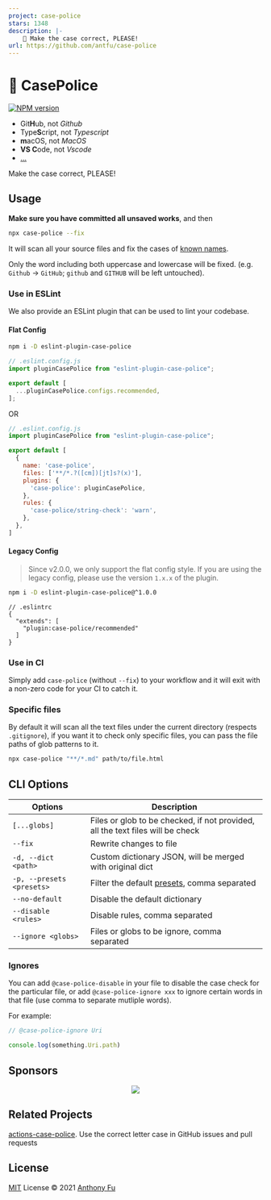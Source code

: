 ```yaml
---
project: case-police
stars: 1348
description: |-
    🚨 Make the case correct, PLEASE!
url: https://github.com/antfu/case-police
---
```


# 🚨 CasePolice

[![NPM version](https://img.shields.io/npm/v/case-police?color=a1b858&label=)](https://www.npmjs.com/package/case-police)

<!-- @case-police-ignore -->

- Git**H**ub, not _Github_
- Type**S**cript, not _Typescript_
- **m**acOS, not _MacOS_
- **VS C**ode, not _Vscode_
- [...](./packages/case-police/dict)

Make the case correct, PLEASE!

## Usage

**Make sure you have committed all unsaved works**, and then

```bash
npx case-police --fix
```

It will scan all your source files and fix the cases of [known names](./packages/case-police/dict).

Only the word including both uppercase and lowercase will be fixed. (e.g. `Github` -> `GitHub`; `github` and `GITHUB` will be left untouched).

### Use in ESLint

We also provide an ESLint plugin that can be used to lint your codebase.

#### Flat Config

```bash
npm i -D eslint-plugin-case-police
```

<!-- eslint-skip -->

```js
// .eslint.config.js
import pluginCasePolice from "eslint-plugin-case-police";

export default [
  ...pluginCasePolice.configs.recommended,
];
```

OR

<!-- eslint-skip -->

```js
// .eslint.config.js
import pluginCasePolice from "eslint-plugin-case-police";

export default [
  {
    name: 'case-police',
    files: ['**/*.?([cm])[jt]s?(x)'],
    plugins: {
      'case-police': pluginCasePolice,
    },
    rules: {
      'case-police/string-check': 'warn',
    },
  },
]
```

#### Legacy Config

> Since v2.0.0, we only support the flat config style. If you are using the legacy config, please use the version `1.x.x` of the plugin.

```bash
npm i -D eslint-plugin-case-police@^1.0.0
```

<!-- eslint-skip -->

```jsonc
// .eslintrc
{
  "extends": [
    "plugin:case-police/recommended"
  ]
}
```

### Use in CI

Simply add `case-police` (without `--fix`) to your workflow and it will exit with a non-zero code for your CI to catch it.

### Specific files

By default it will scan all the text files under the current directory (respects `.gitignore`), if you want it to check only specific files, you can pass the file paths of glob patterns to it.

```bash
npx case-police "**/*.md" path/to/file.html
```

## CLI Options

| Options                   | Description                                                                    |
| ------------------------- | ------------------------------------------------------------------------------ |
| `[...globs]`              | Files or glob to be checked, if not provided, all the text files will be check |
| `--fix`                   | Rewrite changes to file                                                        |
| `-d, --dict <path>`       | Custom dictionary JSON, will be merged with original dict                      |
| `-p, --presets <presets>` | Filter the default [presets](./packages/case-police/dict), comma separated     |
| `--no-default`            | Disable the default dictionary                                                 |
| `--disable <rules>`       | Disable rules, comma separated                                                 |
| `--ignore <globs>`        | Files or globs to be ignore, comma separated                                   |

### Ignores

You can add `@case-police-disable` in your file to disable the case check for the particular file, or add `@case-police-ignore xxx` to ignore certain words in that file (use comma to separate mutliple words).

For example:

```ts
// @case-police-ignore Uri

console.log(something.Uri.path)
```

## Sponsors

<p align="center">
  <a href="https://cdn.jsdelivr.net/gh/antfu/static/sponsors.svg">
    <img src='https://cdn.jsdelivr.net/gh/antfu/static/sponsors.svg'/>
  </a>
</p>

## Related Projects

[actions-case-police](https://github.com/Namchee/actions-case-police). Use the correct letter case in GitHub issues and pull requests

## License

[MIT](./LICENSE) License © 2021 [Anthony Fu](https://github.com/antfu)

